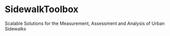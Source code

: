 # SidewalkToolbox
Scalable Solutions for the Measurement, Assessment and Analysis of Urban Sidewalks 
